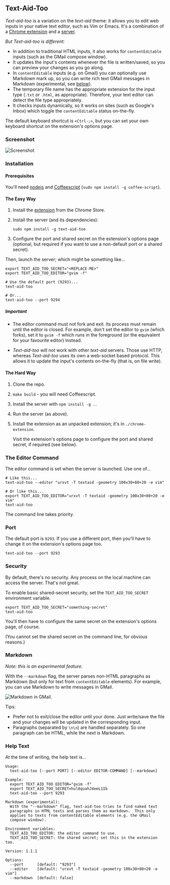 ## Text-Aid-Too

*Text-aid-too* is a variation on the *text-aid* theme: it allows you to edit
web inputs in your native text editor, such as Vim or Emacs.  It's a
combination of a
[Chrome extension](https://chrome.google.com/webstore/detail/text-aid-too/klbcooigafjpbiahdjccmajnaehomajc) and a
[server](https://www.npmjs.com/package/text-aid-too).

*But Text-aid-too is different:*
- In addition to traditional HTML inputs, it also works for `contentEditable`
  inputs (such as the GMail compose window).
- It updates the input's contents whenever the file is written/saved, so you
  can preview your changes as you go along.
- In `contentEditable` inputs (e.g. on Gmail) you can optionally use Markdown
  mark up, so you can write rich text GMail messages in Markdown (experimental,
  see [below](https://github.com/smblott-github/text-aid-too#markdown)).
- The temporary file name has the appropriate extension for the input type (`.txt`
  or `.html`, as appropriate).  Therefore, your text editor can detect the file
  type appropriately.
- It checks inputs dynamically, so it works on sites (such as Google's Inbox)
  which toggle the `contentEditable` status on-the-fly.

The default keyboard shortcut is `<Ctrl-;>`, but you can set your own keyboard
shortcut on the extension's options page.

### Screenshot

![Screenshot](https://cloud.githubusercontent.com/assets/2641335/8124943/cd7c5ffe-10d8-11e5-8403-e14d18dc482d.png)

### Installation

#### Prerequisites

You'll need [nodejs](https://nodejs.org/) and [Coffeescript](http://coffeescript.org/) (`sudo npm install -g coffee-script`).

#### The Easy Way

1. Install the [extension](https://chrome.google.com/webstore/detail/klbcooigafjpbiahdjccmajnaehomajc) from the Chrome Store.
1. Install the server (and its dependencies):

    `sudo npm install -g text-aid-too`

1. Configure the port and shared secret on the extension's options page
   (optional, but required if you want to use a non-default port or a shared
   secret).


Then, launch the server; which might be something like...

    export TEXT_AID_TOO_SECRET="<REPLACE-ME>"
    export TEXT_AID_TOO_EDITOR="gvim -f"

    # Use the default port (9293)...
    text-aid-too

    # Or...
    text-aid-too --port 9294

##### Important

- The editor command must not fork and exit.  Its process must remain until the
  editor is closed.  For example, don't set the editor to `gvim` (which forks),
  set it to `gvim -f` which runs in the foreground (or the equivalent for your
  favourite editor) instead.

- *Text-aid-too* will not work with other *text-aid* servers.  Those use HTTP,
  whereas *Text-aid-too* uses its own a web-socket based protocol.  This allows
  it to update the input's contents on-the-fly (that is, on file write).

#### The Hard Way

1. Clone the repo.
1. `make build` - you will need Coffeescript.
1. Install the server with `npm install -g .`.
1. Run the server (as above).
1. Install the extension as an unpacked extension; it's in `./chrome-extension`.

    Visit the extension's options page to configure the port and shared secret,
    if required (see below).

### The Editor Command

The editor command is set when the server is launched.  Use one of...

    # Like this...
    text-aid-too --editor "urxvt -T textaid -geometry 100x30+80+20 -e vim"

    # Or like this...
    export TEXT_AID_TOO_EDITOR="urxvt -T textaid -geometry 100x30+80+20 -e vim"
    text-aid-too

The command line takes priority.

### Port

The default port is `9293`.
If you use a different port, then you'll have to change it on the extension's options page too.

    text-aid-too --port 9293

### Security

By default, there's no security.  Any process on the local machine can access
the server.  That's not great.

To enable basic shared-secret security, set the `TEXT_AID_TOO_SECRET` environment variable.

    export TEXT_AID_TOO_SECRET="something-secret"
    text-aid-too

You'll then have to configure the same secret on the extension's options page, of course.

(You cannot set the shared secret on the command line, for obvious reasons.)

### Markdown

*Note: this is an experimental feature.*

With the `--markdown` flag, the server parses non-HTML paragraphs as Markdown
(but only for text from `contentEditable` elements).  For example, you can use
Markdown to write messages in GMail.

![Markdown in GMail](https://cloud.githubusercontent.com/assets/2641335/8130117/dc12f86e-1107-11e5-9893-45ce83ed99b5.png).

Tips:

- Prefer not to exit/close the editor until your done.  Just write/save the file
  and your changes will be updated in the corresponding input.
- Paragraphs (separated by `\n\n`) are handled separately.  So one paragraph
  can be HTML, while the next is Markdown.

### Help Text

At the time of writing, the help text is...

```
Usage:
  text-aid-too [--port PORT] [--editor EDITOR-COMMAND] [--markdown]

Example:
  export TEXT_AID_TOO_EDITOR="gvim -f"
  export TEXT_AID_TOO_SECRET=hul8quahJ4eeL1Ib
  text-aid-too --port 9293

Markdown (experimental):
  With the "--markdown" flag, text-aid-too tries to find naked text
  paragraphs in HTML texts and parses them as markdown.  This only
  applies to texts from contentEditable elements (e.g. the GMail
  compose window).

Environment variables:
  TEXT_AID_TOO_EDITOR: the editor command to use.
  TEXT_AID_TOO_SECRET: the shared secret; set this in the extension too.

Version: 1.1.1

Options:
  --port      [default: "9293"]
  --editor    [default: "urxvt -T textaid -geometry 100x30+80+20 -e vim"]
  --markdown  [default: false]
```
